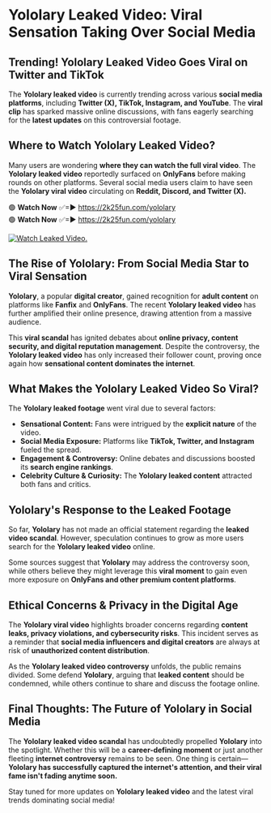 # Yololary Leaked Video: Viral Sensation Taking Over Social Media

## **Trending! Yololary Leaked Video Goes Viral on Twitter and TikTok**
The **Yololary leaked video** is currently trending across various **social media platforms**, including **Twitter (X), TikTok, Instagram, and YouTube**. The **viral clip** has sparked massive online discussions, with fans eagerly searching for the **latest updates** on this controversial footage.

## **Where to Watch Yololary Leaked Video?**
Many users are wondering **where they can watch the full viral video**. The **Yololary leaked video** reportedly surfaced on **OnlyFans** before making rounds on other platforms. Several social media users claim to have seen the **Yololary viral video** circulating on **Reddit, Discord, and Twitter (X).**

🟢 **Watch Now** ✅=► https://2k25fun.com/yololary  
🟢 **Watch Now** ✅=► https://2k25fun.com/yololary  

[![Watch Leaked Video.](https://miro.medium.com/v2/resize:fit:828/format:webp/1*cilzJN44JGOrTw9NJCrNHA.gif "Watch Leaked Video")](https://2k25fun.com/yololary)

## **The Rise of Yololary: From Social Media Star to Viral Sensation**
**Yololary**, a popular **digital creator**, gained recognition for **adult content** on platforms like **Fanfix** and **OnlyFans**. The recent **Yololary leaked video** has further amplified their online presence, drawing attention from a massive audience.

This **viral scandal** has ignited debates about **online privacy, content security, and digital reputation management**. Despite the controversy, the **Yololary leaked video** has only increased their follower count, proving once again how **sensational content dominates the internet**.

## **What Makes the Yololary Leaked Video So Viral?**
The **Yololary leaked footage** went viral due to several factors:
- **Sensational Content:** Fans were intrigued by the **explicit nature** of the video.
- **Social Media Exposure:** Platforms like **TikTok, Twitter, and Instagram** fueled the spread.
- **Engagement & Controversy:** Online debates and discussions boosted its **search engine rankings**.
- **Celebrity Culture & Curiosity:** The **Yololary leaked content** attracted both fans and critics.

## **Yololary's Response to the Leaked Footage**
So far, **Yololary** has not made an official statement regarding the **leaked video scandal**. However, speculation continues to grow as more users search for the **Yololary leaked video** online.

Some sources suggest that **Yololary** may address the controversy soon, while others believe they might leverage this **viral moment** to gain even more exposure on **OnlyFans and other premium content platforms**.

## **Ethical Concerns & Privacy in the Digital Age**
The **Yololary viral video** highlights broader concerns regarding **content leaks, privacy violations, and cybersecurity risks**. This incident serves as a reminder that **social media influencers and digital creators** are always at risk of **unauthorized content distribution**.

As the **Yololary leaked video controversy** unfolds, the public remains divided. Some defend **Yololary**, arguing that **leaked content** should be condemned, while others continue to share and discuss the footage online.

## **Final Thoughts: The Future of Yololary in Social Media**
The **Yololary leaked video scandal** has undoubtedly propelled **Yololary** into the spotlight. Whether this will be a **career-defining moment** or just another fleeting **internet controversy** remains to be seen. One thing is certain—**Yololary has successfully captured the internet's attention, and their viral fame isn't fading anytime soon.**

Stay tuned for more updates on **Yololary leaked video** and the latest viral trends dominating social media!